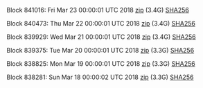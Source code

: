 Block 841016: Fri Mar 23 00:00:01 UTC 2018 [zip](https://dash-bootstrap.ams3.digitaloceanspaces.com/mainnet/2018-03-23/bootstrap.dat.zip) (3.4G) [SHA256](https://dash-bootstrap.ams3.digitaloceanspaces.com/mainnet/2018-03-23/sha256.txt)

Block 840473: Thu Mar 22 00:00:01 UTC 2018 [zip](https://dash-bootstrap.ams3.digitaloceanspaces.com/mainnet/2018-03-22/bootstrap.dat.zip) (3.4G) [SHA256](https://dash-bootstrap.ams3.digitaloceanspaces.com/mainnet/2018-03-22/sha256.txt)

Block 839929: Wed Mar 21 00:00:01 UTC 2018 [zip](https://dash-bootstrap.ams3.digitaloceanspaces.com/mainnet/2018-03-21/bootstrap.dat.zip) (3.4G) [SHA256](https://dash-bootstrap.ams3.digitaloceanspaces.com/mainnet/2018-03-21/sha256.txt)

Block 839375: Tue Mar 20 00:00:01 UTC 2018 [zip](https://dash-bootstrap.ams3.digitaloceanspaces.com/mainnet/2018-03-20/bootstrap.dat.zip) (3.3G) [SHA256](https://dash-bootstrap.ams3.digitaloceanspaces.com/mainnet/2018-03-20/sha256.txt)

Block 838825: Mon Mar 19 00:00:01 UTC 2018 [zip](https://dash-bootstrap.ams3.digitaloceanspaces.com/mainnet/2018-03-19/bootstrap.dat.zip) (3.3G) [SHA256](https://dash-bootstrap.ams3.digitaloceanspaces.com/mainnet/2018-03-19/sha256.txt)

Block 838281: Sun Mar 18 00:00:02 UTC 2018 [zip](https://dash-bootstrap.ams3.digitaloceanspaces.com/mainnet/2018-03-18/bootstrap.dat.zip) (3.3G) [SHA256](https://dash-bootstrap.ams3.digitaloceanspaces.com/mainnet/2018-03-18/sha256.txt)
